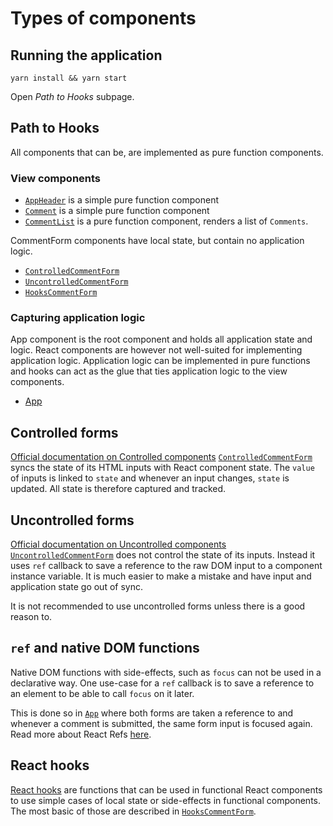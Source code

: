 # Types of components

## Running the application

```
yarn install && yarn start
```

Open _Path to Hooks_ subpage.

## Path to Hooks

All components that can be, are implemented as pure function components.

### View components

- [`AppHeader`](./AppHeader.js) is a simple pure function component
- [`Comment`](./Comment.js) is a simple pure function component
- [`CommentList`](./CommentList.js) is a pure function component, renders a list of `Comments`.

CommentForm components have local state, but contain no application logic.

- [`ControlledCommentForm`](./ControlledCommentForm.js)
- [`UncontrolledCommentForm`](./UncontrolledCommentForm.js)
- [`HooksCommentForm`](./HooksCommentForm.js)

### Capturing application logic

App component is the root component and holds all application state and logic.
React components are however not well-suited for implementing application
logic. Application logic can be implemented in pure functions and hooks can act
as the glue that ties application logic to the view components.

- [App](./App.js)

## Controlled forms

[Official documentation on Controlled components](https://reactjs.org/docs/forms.html#controlled-components)
[`ControlledCommentForm`](./ControlledCommentForm.js)
syncs the state of its HTML inputs with React component state. The `value` of
inputs is linked to `state` and whenever an input changes, `state` is updated.
All state is therefore captured and tracked.

## Uncontrolled forms

[Official documentation on Uncontrolled components](https://reactjs.org/docs/uncontrolled-components.html)
[`UncontrolledCommentForm`](./UncontrolledCommentForm.js)
does not control the state of its inputs. Instead it uses `ref` callback to
save a reference to the raw DOM input to a component instance variable. It is
much easier to make a mistake and have input and application state go out of
sync.

It is not recommended to use uncontrolled forms unless there is a good reason to.

## `ref` and native DOM functions

Native DOM functions with side-effects, such as `focus` can not be used in a
declarative way. One use-case for a `ref` callback is to save a reference to an
element to be able to call `focus` on it later.

This is done so in [`App`](./App.js)
where both forms are taken a reference to and whenever a comment is submitted,
the same form input is focused again. Read more about React Refs
[here][react-ref].

## React hooks

[React hooks][hooks-intro] are functions that can be used in functional React
components to use simple cases of local state or side-effects in functional
components. The most basic of those are described in
[`HooksCommentForm`](./HooksCommentForm.js).

[hooks-intro]: https://reactjs.org/docs/hooks-intro.html
[react-ref]: https://reactjs.org/docs/refs-and-the-dom.html
